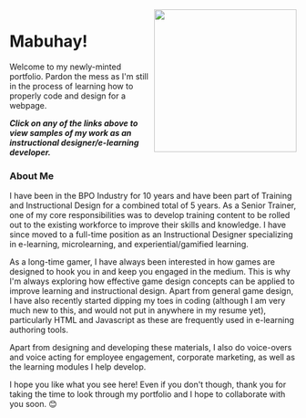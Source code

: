 <img align="right" src="https://user-images.githubusercontent.com/83632459/116977113-0a1ef080-ac90-11eb-9b45-9b13387d8bae.png" width="250"/>

# Mabuhay!
Welcome to my newly-minted portfolio. Pardon the mess as I'm still in the process of learning how to properly code and design for a webpage.

**_Click on any of the links above to view samples of my work as an instructional designer/e-learning developer._**



### About Me
I have been in the BPO Industry for 10 years and have been part of Training and Instructional Design for a combined total of 5 years. As a Senior Trainer, one of my core responsibilities was to develop training content to be rolled out to the existing workforce to improve their skills and knowledge. I have since moved to a full-time position as an Instructional Designer specializing in e-learning, microlearning, and experiential/gamified learning.

As a long-time gamer, I have always been interested in how games are designed to hook you in and keep you engaged in the medium. This is why I'm always exploring how effective game design concepts can be applied to improve learning and instructional design. Apart from general game design, I have also recently started dipping my toes in coding (although I am very much new to this, and would not put in anywhere in my resume yet), particularly HTML and Javascript as these are frequently used in e-learning authoring tools.

Apart from designing and developing these materials, I also do voice-overs and voice acting for employee engagement, corporate marketing, as well as the learning modules I help develop.

I hope you like what you see here! Even if you don't though, thank you for taking the time to look through my portfolio and I hope to collaborate with you soon. :blush: